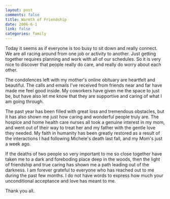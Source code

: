 ```yaml
--- 
layout: post
comments: false
title: Warmth of Friendship
date: 2006-6-1
link: false
categories: family
---
```

Today it seems as if everyone is too busy to sit down and really connect. We are all racing around from one job or activity to another. Just getting together requires planning and work with all of our schedules. So it is very nice to discover that people really do care, and really do worry about each other.

The condolences left with my mother's online obituary are heartfelt and beautiful. The calls and emails I've received from friends near and far have made me feel good inside. My coworkers have given me the space to just be, but have also let me know that they are supportive and caring of what I am going through.

The past year has been filled with great loss and tremendous obstacles, but it has also shown me just how caring and wonderful people truly are. The hospice and home health care nurses all took a genuine interest in my mom, and went out of their way to treat her and my father with the gentle love they needed.  My faith in humanity has been greatly restored as a result of the interactions I had following Michele's death last fall, and my Mom's just a week ago.

If the deaths of two people so very important to me so close together have taken me to a dark and foreboding place deep in the woods, then the light of friendship and true caring has shown me a path leading out of the darkness. I am forever grateful to everyone who has reached out to me during the past few months. I do not have words to express how much your unconditional acceptance and love has meant to me.

Thank you all.
